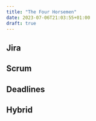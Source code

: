 ```yaml
---
title: "The Four Horsemen"
date: 2023-07-06T21:03:55+01:00
draft: true
---
```


## Jira 
## Scrum
## Deadlines
## Hybrid

